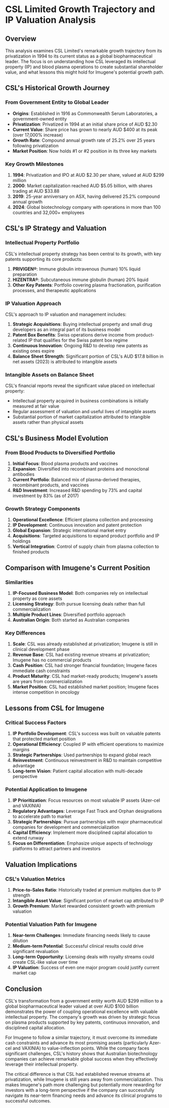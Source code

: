 # CSL Limited Growth Trajectory and IP Valuation Analysis

## Overview

This analysis examines CSL Limited's remarkable growth trajectory from its privatization in 1994 to its current status as a global biopharmaceutical leader. The focus is on understanding how CSL leveraged its intellectual property (IP) and blood plasma operations to create substantial shareholder value, and what lessons this might hold for Imugene's potential growth path.

## CSL's Historical Growth Journey

### From Government Entity to Global Leader

- **Origins**: Established in 1916 as Commonwealth Serum Laboratories, a government-owned entity
- **Privatization**: Privatized in 1994 at an initial share price of AUD $2.30
- **Current Value**: Share price has grown to nearly AUD $400 at its peak (over 17,000% increase)
- **Growth Rate**: Compound annual growth rate of 25.2% over 25 years following privatization
- **Market Position**: Now holds #1 or #2 position in its three key markets

### Key Growth Milestones

1. **1994**: Privatization and IPO at AUD $2.30 per share, valued at AUD $299 million
2. **2000**: Market capitalization reached AUD $5.05 billion, with shares trading at AUD $33.88
3. **2019**: 25-year anniversary on ASX, having delivered 25.2% compound annual growth
4. **2024**: Global biotechnology company with operations in more than 100 countries and 32,000+ employees

## CSL's IP Strategy and Valuation

### Intellectual Property Portfolio

CSL's intellectual property strategy has been central to its growth, with key patents supporting its core products:

1. **PRIVIGEN®**: Immune globulin intravenous (human) 10% liquid preparation
2. **HIZENTRA®**: Subcutaneous immune globulin (human) 20% liquid
3. **Other Key Patents**: Portfolio covering plasma fractionation, purification processes, and therapeutic applications

### IP Valuation Approach

CSL's approach to IP valuation and management includes:

1. **Strategic Acquisitions**: Buying intellectual property and small drug developers as an integral part of its business model
2. **Patent Box Benefits**: Swiss operations derive income from product-related IP that qualifies for the Swiss patent box regime
3. **Continuous Innovation**: Ongoing R&D to develop new patents as existing ones expire
4. **Balance Sheet Strength**: Significant portion of CSL's AUD $17.8 billion in net assets (2023) is attributed to intangible assets

### Intangible Assets on Balance Sheet

CSL's financial reports reveal the significant value placed on intellectual property:
- Intellectual property acquired in business combinations is initially measured at fair value
- Regular assessment of valuation and useful lives of intangible assets
- Substantial portion of market capitalization attributed to intangible assets rather than physical assets

## CSL's Business Model Evolution

### From Blood Products to Diversified Portfolio

1. **Initial Focus**: Blood plasma products and vaccines
2. **Expansion**: Diversified into recombinant proteins and monoclonal antibodies
3. **Current Portfolio**: Balanced mix of plasma-derived therapies, recombinant products, and vaccines
4. **R&D Investment**: Increased R&D spending by 73% and capital investment by 83% (as of 2017)

### Growth Strategy Components

1. **Operational Excellence**: Efficient plasma collection and processing
2. **IP Development**: Continuous innovation and patent protection
3. **Global Expansion**: Strategic international market entry
4. **Acquisitions**: Targeted acquisitions to expand product portfolio and IP holdings
5. **Vertical Integration**: Control of supply chain from plasma collection to finished products

## Comparison with Imugene's Current Position

### Similarities

1. **IP-Focused Business Model**: Both companies rely on intellectual property as core assets
2. **Licensing Strategy**: Both pursue licensing deals rather than full commercialization
3. **Multiple Product Lines**: Diversified portfolio approach
4. **Australian Origin**: Both started as Australian companies

### Key Differences

1. **Scale**: CSL was already established at privatization; Imugene is still in clinical development phase
2. **Revenue Base**: CSL had existing revenue streams at privatization; Imugene has no commercial products
3. **Cash Position**: CSL had stronger financial foundation; Imugene faces immediate cash constraints
4. **Product Maturity**: CSL had market-ready products; Imugene's assets are years from commercialization
5. **Market Position**: CSL had established market position; Imugene faces intense competition in oncology

## Lessons from CSL for Imugene

### Critical Success Factors

1. **IP Portfolio Development**: CSL's success was built on valuable patents that protected market position
2. **Operational Efficiency**: Coupled IP with efficient operations to maximize margins
3. **Strategic Partnerships**: Used partnerships to expand global reach
4. **Reinvestment**: Continuous reinvestment in R&D to maintain competitive advantage
5. **Long-term Vision**: Patient capital allocation with multi-decade perspective

### Potential Application to Imugene

1. **IP Prioritization**: Focus resources on most valuable IP assets (Azer-cel and VAXINIA)
2. **Regulatory Advantages**: Leverage Fast Track and Orphan designations to accelerate path to market
3. **Strategic Partnerships**: Pursue partnerships with major pharmaceutical companies for development and commercialization
4. **Capital Efficiency**: Implement more disciplined capital allocation to extend runway
5. **Focus on Differentiation**: Emphasize unique aspects of technology platforms to attract partners and investors

## Valuation Implications

### CSL's Valuation Metrics

1. **Price-to-Sales Ratio**: Historically traded at premium multiples due to IP strength
2. **Intangible Asset Value**: Significant portion of market cap attributed to IP
3. **Growth Premium**: Market rewarded consistent growth with premium valuation

### Potential Valuation Path for Imugene

1. **Near-term Challenges**: Immediate financing needs likely to cause dilution
2. **Medium-term Potential**: Successful clinical results could drive significant revaluation
3. **Long-term Opportunity**: Licensing deals with royalty streams could create CSL-like value over time
4. **IP Valuation**: Success of even one major program could justify current market cap

## Conclusion

CSL's transformation from a government entity worth AUD $299 million to a global biopharmaceutical leader valued at over AUD $100 billion demonstrates the power of coupling operational excellence with valuable intellectual property. The company's growth was driven by strategic focus on plasma products supported by key patents, continuous innovation, and disciplined capital allocation.

For Imugene to follow a similar trajectory, it must overcome its immediate cash constraints and advance its most promising assets (particularly Azer-cel and VAXINIA) to value-inflection points. While the company faces significant challenges, CSL's history shows that Australian biotechnology companies can achieve remarkable global success when they effectively leverage their intellectual property.

The critical difference is that CSL had established revenue streams at privatization, while Imugene is still years away from commercialization. This makes Imugene's path more challenging but potentially more rewarding for investors with a long-term perspective if the company can successfully navigate its near-term financing needs and advance its clinical programs to successful outcomes.
